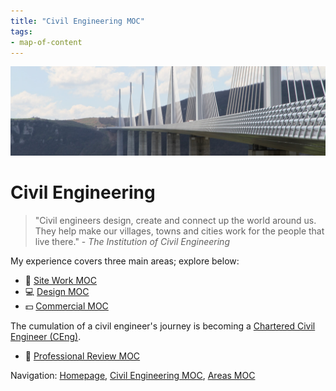 ```yaml
---
title: "Civil Engineering MOC"
tags: 
- map-of-content
---
```

![Bridge](attachments/luca-onniboni-bUpwY7EdrlQ-unsplash.jpg)
# Civil Engineering

>"Civil engineers design, create and connect up the world around us. They help make our villages, towns and cities work for the people that live there." - *The Institution of Civil Engineering*

My experience covers three main areas; explore below:

 - 🔨 [Site Work MOC](notes/Civil%20Engineering%20MOC/Site%20Work%20MOC/Site%20Work%20MOC.md)
 - 💻 [Design MOC](notes/Civil%20Engineering%20MOC/Design%20MOC/Design%20MOC.md)
 - 💵 [Commercial MOC](notes/Civil%20Engineering%20MOC/Commercial%20MOC/Commercial%20MOC.md)

The cumulation of a civil engineer's journey is becoming a [Chartered Civil Engineer (CEng)](Chartered%20Civil%20Engineer%20(CEng)).

 - 🏫 [Professional Review MOC](notes/Professional%20Review%20MOC.md)

Navigation: [Homepage](_index.md), [Civil Engineering MOC](notes/Civil%20Engineering%20MOC/Civil%20Engineering%20MOC.md), [Areas MOC](Areas%20MOC)
